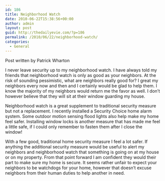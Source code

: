 ```yaml
---
id: 186
title: Neighborhood Watch
date: 2010-06-22T15:38:56+00:00
author: admin
layout: post
guid: http://thedailyevie.com/?p=186
permalink: /2010/06/22/neighborhood-watch/
categories:
  - General
---
```

Post written by Patrick Wharton

I never leave security up to my neighborhood watch. I have always told my friends that neighborhood watch is only as good as your neighbors. At the risk of sounding pessimistic, what are neighbors really good for? I great my neighbors every now and then and I certainly would be glad to help them. I know the majority of my neighbors would return me the favor as well. I don&#8217;t however believe that they will sit at their window guarding my house.

Neighborhood watch is a great supplement to traditional security measure but not a replacement. I recently installed a Security Choice home alarm system. Some outdoor motion sensing flood lights also help make my home feel safer. Installing window locks is another measure that has made me feel a little safe, if I could only remember to fasten them after I close the window!

With a few good, traditional home security measure I feel a lot safer. If anything the additional security measure would be useful to alert my neighbors and neighborhood watch that something is going on at my house or on my property. From that point forward I am confident they would their part to make sure my home is secure. It seems rather unfair to expect your neighbors to be watchdogs for your home, however that doesn&#8217;t excuse neighbors from their human duties to help another in need.